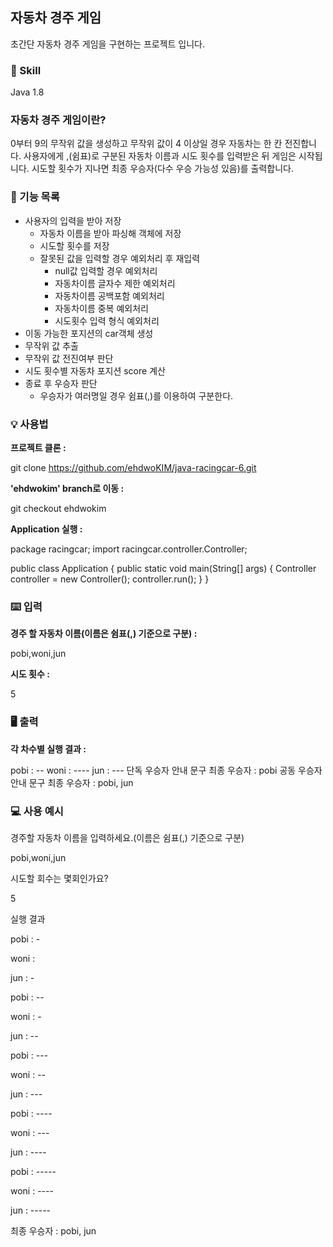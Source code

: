 <h2>자동차 경주 게임</h2>

초간단 자동차 경주 게임을 구현하는 프로젝트 입니다.


<h3>📌 Skill</h3>

Java 1.8


<h3>자동차 경주 게임이란?</h3>

0부터 9의 무작위 값을 생성하고 무작위 값이 4 이상일 경우 자동차는 한 칸 전진합니다.
사용자에게 ,(쉼표)로 구분된 자동차 이름과 시도 횟수를 입력받은 뒤 게임은 시작됩니다.
시도할 횟수가 지나면 최종 우승자(다수 우승 가능성 있음)를 출력합니다.


<h3>🚀 기능 목록</h3>

- 사용자의 입력을 받아 저장
  - 자동차 이름을 받아 파싱해 객체에 저장
  - 시도할 횟수를 저장
  - 잘못된 값을 입력할 경우 예외처리 후 재입력
    - null값 입력할 경우 예외처리
    - 자동차이름 글자수 제한 예외처리
    - 자동차이름 공백포함 예외처리
    - 자동차이름 중복 예외처리
    - 시도횟수 입력 형식 예외처리
- 이동 가능한 포지션의 car객체 생성
- 무작위 값 추출
- 무작위 값 전진여부 판단
- 시도 횟수별 자동차 포지션 score 계산
- 종료 후 우승자 판단
  - 우승자가 여러명일 경우 쉼표(,)를 이용하여 구분한다.


<h3>💡 사용법</h3>

**프로젝트 클론 :**

git clone https://github.com/ehdwoKIM/java-racingcar-6.git


**'ehdwokim' branch로 이동 :**

git checkout ehdwokim


**Application 실행 :**

package racingcar;
import racingcar.controller.Controller;

public class Application {
	public static void main(String[] args) {
		Controller controller = new Controller();
		controller.run();
	}
}


<h3>⌨️ 입력</h3>

**경주 할 자동차 이름(이름은 쉼표(,) 기준으로 구분) :**

<div>pobi,woni,jun</div>

**시도 횟수 :**

5


<h3>🖥 출력</h3>

**각 차수별 실행 결과 :**

pobi : --
woni : ----
jun : ---
단독 우승자 안내 문구
최종 우승자 : pobi
공동 우승자 안내 문구
최종 우승자 : pobi, jun


<h3>💻 사용 예시</h3>

경주할 자동차 이름을 입력하세요.(이름은 쉼표(,) 기준으로 구분)

pobi,woni,jun

시도할 회수는 몇회인가요?

5

실행 결과

pobi : -

woni : 

jun : -


pobi : --

woni : -

jun : --


pobi : ---

woni : --

jun : ---


pobi : ----

woni : ---

jun : ----


pobi : -----

woni : ----

jun : -----

최종 우승자 : pobi, jun
